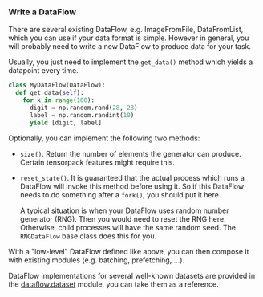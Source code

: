 
### Write a DataFlow

There are several existing DataFlow, e.g. ImageFromFile, DataFromList, which you can
use if your data format is simple.
However in general, you will probably need to write a new DataFlow to produce data for your task.

Usually, you just need to implement the `get_data()` method which yields a datapoint every time.
```python
class MyDataFlow(DataFlow):
  def get_data(self):
    for k in range(100):
      digit = np.random.rand(28, 28)
      label = np.random.randint(10)
      yield [digit, label]
```

Optionally, you can implement the following two methods:

+ `size()`. Return the number of elements the generator can produce. Certain tensorpack features might require this.

+ `reset_state()`. It is guaranteed that the actual process which runs a DataFlow will invoke this method before using it.
	So if this DataFlow needs to do something after a `fork()`, you should put it here.

	A typical situation is when your DataFlow uses random number generator (RNG). Then you would need to reset the RNG here.
	Otherwise, child processes will have the same random seed. The `RNGDataFlow` base class does this for you.

With a "low-level" DataFlow defined like above, you can then compose it with existing modules (e.g. batching, prefetching, ...).

DataFlow implementations for several well-known datasets are provided in the
[dataflow.dataset](../../modules/dataflow.dataset.html)
module, you can take them as a reference.

